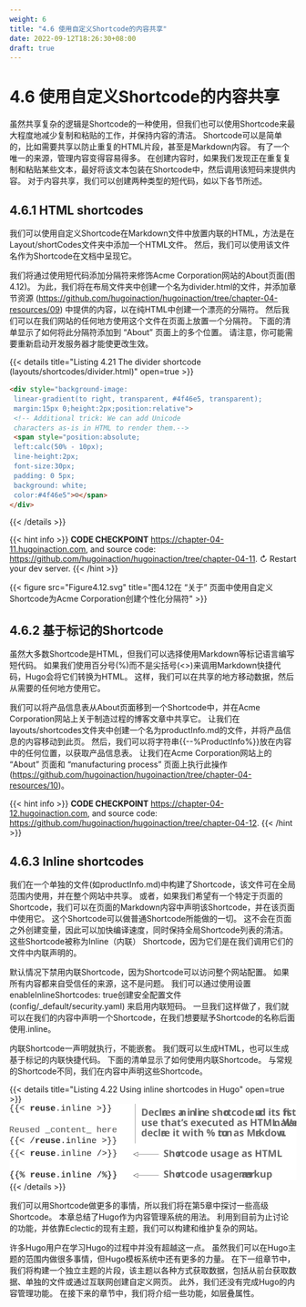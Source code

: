 ```yaml
---
weight: 6
title: "4.6 使用自定义Shortcode的内容共享"
date: 2022-09-12T18:26:30+08:00
draft: true
---
```


# 4.6 使用自定义Shortcode的内容共享

虽然共享复杂的逻辑是Shortcode的一种使用，但我们也可以使用Shortcode来最大程度地减少复制和粘贴的工作，并保持内容的清洁。 Shortcode可以是简单的，比如需要共享以防止重复的HTML片段，甚至是Markdown内容。 有了一个唯一的来源，管理内容变得容易得多。 在创建内容时，如果我们发现正在重复复制和粘贴某些文本，最好将该文本包装在Shortcode中，然后调用该短码来提供内容。 对于内容共享，我们可以创建两种类型的短代码，如以下各节所述。

## 4.6.1 HTML shortcodes

我们可以使用自定义Shortcode在Markdown文件中放置内联的HTML，方法是在Layout/shortCodes文件夹中添加一个HTML文件。 然后，我们可以使用该文件名作为Shortcode在文档中呈现它。

我们将通过使用短代码添加分隔符来修饰Acme Corporation网站的About页面(图4.12)。 为此，我们将在布局文件夹中创建一个名为divider.html的文件，并添加章节资源 (https://github.com/hugoinaction/hugoinaction/tree/chapter-04-resources/09) 中提供的内容，以在纯HTML中创建一个漂亮的分隔符。 然后我们可以在我们网站的任何地方使用这个文件在页面上放置一个分隔符。 下面的清单显示了如何将此分隔符添加到 “About” 页面上的多个位置。 请注意，你可能需要重新启动开发服务器才能使更改生效。

{{< details title="Listing 4.21 The divider shortcode (layouts/shortcodes/divider.html)" open=true >}}
```html
<div style="background-image: 
 linear-gradient(to right, transparent, #4f46e5, transparent); 
 margin:15px 0;height:2px;position:relative">
 <!-- Additional trick: We can add Unicode 
 characters as-is in HTML to render them.-->
 <span style="position:absolute; 
 left:calc(50% - 10px);
 line-height:2px;
 font-size:30px; 
 padding: 0 5px; 
 background: white; 
 color:#4f46e5">☺</span>
</div>
```
{{< /details >}}

{{< hint info >}}
**CODE CHECKPOINT**	https://chapter-04-11.hugoinaction.com, and source code:  https://github.com/hugoinaction/hugoinaction/tree/chapter-04-11.
↻ Restart your dev server.
{{< /hint >}}

{{< figure src="Figure4.12.svg" title="图4.12在 “关于” 页面中使用自定义Shortcode为Acme Corporation创建个性化分隔符" >}}

## 4.6.2 基于标记的Shortcode

虽然大多数Shortcode是HTML，但我们可以选择使用Markdown等标记语言编写短代码。 如果我们使用百分号(%)而不是尖括号(<>)来调用Markdown快捷代码，Hugo会将它们转换为HTML。 这样，我们可以在共享的地方移动数据，然后从需要的任何地方使用它。

我们可以将产品信息表从About页面移到一个Shortcode中，并在Acme Corporation网站上关于制造过程的博客文章中共享它。 让我们在layouts/shortcodes文件夹中创建一个名为productInfo.md的文件，并将产品信息的内容移动到此页。 然后，我们可以将字符串{{--%ProductInfo%}}放在内容中的任何位置，以获取产品信息表。 让我们在Acme Corporation网站上的 “About” 页面和 “manufacturing process” 页面上执行此操作 (https://github.com/hugoinaction/hugoinaction/tree/chapter-04-resources/10)。

{{< hint info >}}
**CODE CHECKPOINT**	https://chapter-04-12.hugoinaction.com, and source code: https://github.com/hugoinaction/hugoinaction/tree/chapter-04-12.
{{< /hint >}}

## 4.6.3 Inline shortcodes

我们在一个单独的文件(如productInfo.md)中构建了Shortcode，该文件可在全局范围内使用，并在整个网站中共享。 或者，如果我们希望有一个特定于页面的Shortcode，我们可以在页面的Markdown内容中声明该Shortcode，并在该页面中使用它。 这个Shortcode可以做普通Shortcode所能做的一切。 这不会在页面之外创建变量，因此可以加快编译速度，同时保持全局Shortcode列表的清洁。 这些Shortcode被称为Inline（内联） Shortcode，因为它们是在我们调用它们的文件中内联声明的。

默认情况下禁用内联Shortcode，因为Shortcode可以访问整个网站配置。 如果所有内容都来自受信任的来源，这不是问题。 我们可以通过使用设置enableInlineShortcodes: true创建安全配置文件 (config/_default/security.yaml) 来启用内联短码。 一旦我们这样做了，我们就可以在我们的内容中声明一个Shortcode，在我们想要赋予Shortcode的名称后面使用.inline。

内联Shortcode一声明就执行，不能嵌套。 我们既可以生成HTML，也可以生成基于标记的内联快捷代码。 下面的清单显示了如何使用内联Shortcode。 与常规的Shortcode不同，我们在内容中声明这些Shortcode。

{{< details title="Listing 4.22 Using inline shortcodes in Hugo" open=true >}}
![Listing4.22](Listing4.22.svg)
{{< /details >}}

我们可以用Shortcode做更多的事情，所以我们将在第5章中探讨一些高级Shortcode。 本章总结了Hugo作为内容管理系统的用法。 利用到目前为止讨论的功能，并依靠Eclectic的现有主题，我们可以构建和维护复杂的网站。

许多Hugo用户在学习Hugo的过程中并没有超越这一点。 虽然我们可以在Hugo主题的范围内做很多事情，但Hugo模板系统中还有更多的力量。 在下一组章节中，我们将构建一个独立主题的片段，该主题以各种方式获取数据，包括从前台获取数据、单独的文件或通过互联网创建自定义网页。 此外，我们还没有完成Hugo的内容管理功能。 在接下来的章节中，我们将介绍一些功能，如层叠属性。